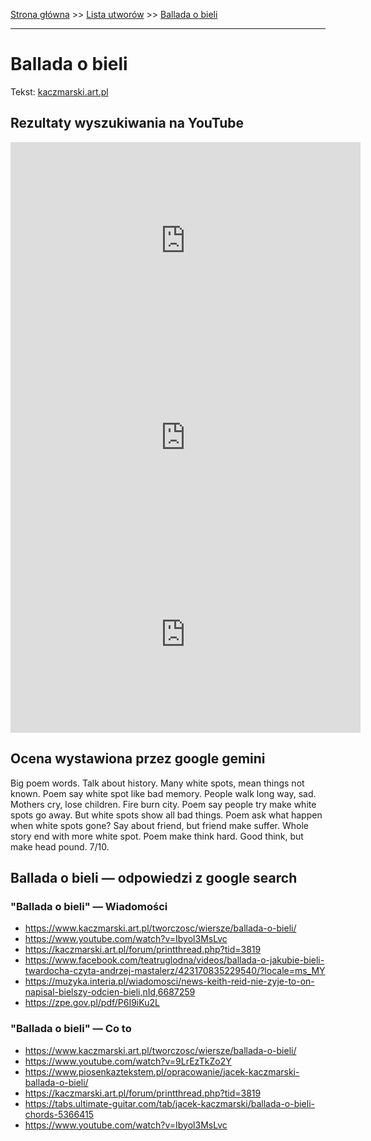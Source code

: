 [Strona główna](../index.md) >> [Lista utworów](../list.md) >> [Ballada o bieli](38.md)

---

# Ballada o bieli

Tekst: [kaczmarski.art.pl](https://www.kaczmarski.art.pl/tworczosc/wiersze/ballada-o-bieli/)

## Rezultaty wyszukiwania na YouTube

<iframe width="560" height="315" src="https://www.youtube.com/embed/9LrEzTkZo2Y?si=IdontcarewhotheIRSsendsImnotpayingtaxes" title="YouTube video player" frameborder="0" allow="accelerometer; autoplay; clipboard-write; encrypted-media; gyroscope; picture-in-picture; web-share" referrerpolicy="strict-origin-when-cross-origin" allowfullscreen></iframe>

<iframe width="560" height="315" src="https://www.youtube.com/embed/yx-T2FsbEy0?si=IdontcarewhotheIRSsendsImnotpayingtaxes" title="YouTube video player" frameborder="0" allow="accelerometer; autoplay; clipboard-write; encrypted-media; gyroscope; picture-in-picture; web-share" referrerpolicy="strict-origin-when-cross-origin" allowfullscreen></iframe>

<iframe width="560" height="315" src="https://www.youtube.com/embed/Ibyol3MsLvc?si=IdontcarewhotheIRSsendsImnotpayingtaxes" title="YouTube video player" frameborder="0" allow="accelerometer; autoplay; clipboard-write; encrypted-media; gyroscope; picture-in-picture; web-share" referrerpolicy="strict-origin-when-cross-origin" allowfullscreen></iframe>

## Ocena wystawiona przez google gemini

Big poem words. Talk about history. Many white spots, mean things not known. Poem say white spot like bad memory. People walk long way, sad. Mothers cry, lose children. Fire burn city. Poem say people try make white spots go away. But white spots show all bad things. Poem ask what happen when white spots gone? Say about friend, but friend make suffer. Whole story end with more white spot. Poem make think hard. Good think, but make head pound. 7/10.


## Ballada o bieli — odpowiedzi z google search

### "Ballada o bieli" — Wiadomości

- <https://www.kaczmarski.art.pl/tworczosc/wiersze/ballada-o-bieli/>
- <https://www.youtube.com/watch?v=Ibyol3MsLvc>
- <https://kaczmarski.art.pl/forum/printthread.php?tid=3819>
- <https://www.facebook.com/teatruglodna/videos/ballada-o-jakubie-bieli-twardocha-czyta-andrzej-mastalerz/423170835229540/?locale=ms_MY>
- <https://muzyka.interia.pl/wiadomosci/news-keith-reid-nie-zyje-to-on-napisal-bielszy-odcien-bieli,nId,6687259>
- <https://zpe.gov.pl/pdf/P6I9iKu2L>

### "Ballada o bieli" — Co to

- <https://www.kaczmarski.art.pl/tworczosc/wiersze/ballada-o-bieli/>
- <https://www.youtube.com/watch?v=9LrEzTkZo2Y>
- <https://www.piosenkaztekstem.pl/opracowanie/jacek-kaczmarski-ballada-o-bieli/>
- <https://kaczmarski.art.pl/forum/printthread.php?tid=3819>
- <https://tabs.ultimate-guitar.com/tab/jacek-kaczmarski/ballada-o-bieli-chords-5366415>
- <https://www.youtube.com/watch?v=Ibyol3MsLvc>

